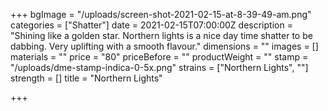 +++
bgImage = "/uploads/screen-shot-2021-02-15-at-8-39-49-am.png"
categories = ["Shatter"]
date = 2021-02-15T07:00:00Z
description = "Shining like a golden star. Northern lights is a nice day time shatter to be dabbing. Very uplifting with a smooth flavour."
dimensions = ""
images = []
materials = ""
price = "80"
priceBefore = ""
productWeight = ""
stamp = "/uploads/dme-stamp-indica-0-5x.png"
strains = ["Northern Lights", ""]
strength = []
title = "Northern Lights"

+++
